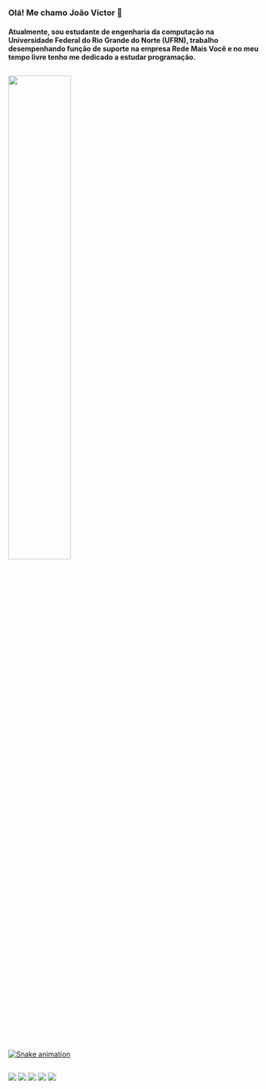 ### Olá! Me chamo João Victor 👋

#### Atualmente, sou estudante de engenharia da computação na Universidade Federal do Rio Grande do Norte (UFRN), trabalho desempenhando função de suporte na empresa Rede Mais Você e no meu tempo livre tenho me dedicado a estudar programação.

  ##
<div height="100%">
  <a href="https://github.com/jvsouz4">
  
  <img height="50%" src="https://github-readme-stats.vercel.app/api?username=jvsouz4&show_icons=true&theme=tokyonight&include_all_commits=true&count_private=true&layout=compact"/>
  
</div>

![Snake animation](https://github.com/jvsouz4/jvsouz4/blob/output/github-contribution-grid-snake.svg)
  
  ##
  
<div class="social-icons mb-2">
   <a href="https://instagram.com/jvsouz4" target="_blank"><img src="https://img.shields.io/badge/-Instagram-%23E4405F?style=for-the-badge&logo=instagram&logoColor=white" target="_blank"></a>
  <a href="mailto:joaovsouz@gmail.com"><img src="https://img.shields.io/badge/-Gmail-%23333?style=for-the-badge&logo=gmail&logoColor=white" target="_blank"></a>
  <a href="https://github.com/jvsouz4"><img src="https://img.shields.io/badge/GitHub-100000?style=for-the-badge&logo=github&logoColor=white" target="_blank"></a>
  <a href="https://www.linkedin.com/in/jvsouz4" target="_blank"><img src="https://img.shields.io/badge/-LinkedIn-%230077B5?style=for-the-badge&logo=linkedin&logoColor=white" target="_blank"></a>
  <a href="https://cursos.alura.com.br/user/jvsouz4"><img src="https://cursos.alura.com.br/assets/images/logos/logo-alura.svg" target="_blank"></a>
</div>



<!--
**jvsouz4/jvsouz4** is a ✨ _special_ ✨ repository because its `README.md` (this file) appears on your GitHub profile.

Here are some ideas to get you started:

- 🔭 I’m currently working on ...
- 🌱 I’m currently learning ...
- 👯 I’m looking to collaborate on ...
- 🤔 I’m looking for help with ...
- 💬 Ask me about ...
- 📫 How to reach me: ...
- 😄 Pronouns: ...
- ⚡ Fun fact: ...
-->
